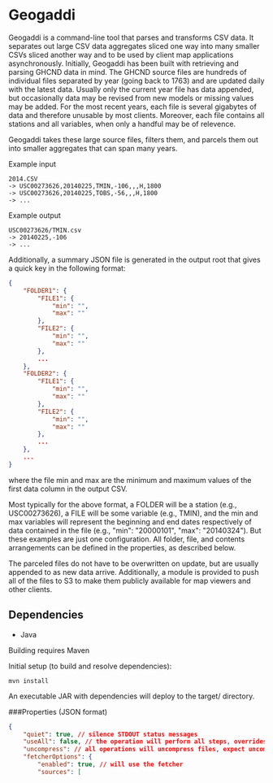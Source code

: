 # Geogaddi

Geogaddi is a command-line tool that parses and transforms CSV data. It separates out large CSV data aggregates sliced one way into many smaller CSVs sliced another way and to be used by client map applications asynchronously.
Initially, Geogaddi has been built with retrieving and parsing GHCND data in mind.
The GHCND source files are hundreds of individual files separated by year (going back to 1763) and are updated daily with the latest data.
Usually only the current year file has data appended, but occasionally data may be revised from new models or missing values may be added.
For the most recent years, each file is several gigabytes of data and therefore unusable by most clients.
Moreover, each file contains all stations and all variables, when only a handful may be of relevence.

Geogaddi takes these large source files, filters them, and parcels them out into smaller aggregates that can span many years.

Example input
```shell
2014.CSV
-> USC00273626,20140225,TMIN,-106,,,H,1800
-> USC00273626,20140225,TOBS,-56,,,H,1800
-> ...
```

Example output
```shell
USC00273626/TMIN.csv
-> 20140225,-106
-> ...
```

Additionally, a summary JSON file is generated in the output root that gives a quick key in the following format:

```json
{ 
	"FOLDER1": {
		"FILE1": {
			"min": "",
			"max": ""
		},
		"FILE2": {
			"min": "",
			"max": ""
		},
		...
	}, 
	"FOLDER2": {
		"FILE1": {
			"min": "",
			"max": ""
		},
		"FILE2": {
			"min": "",
			"max": ""
		},
		...
	},
	...
}
```

where the file min and max are the minimum and maximum values of the first data column in the output CSV.

Most typically for the above format, a FOLDER will be a station (e.g., USC00273626), a FILE will be some variable (e.g., TMIN), and the min and max variables will represent the beginning and end dates respectively of data contained in the file (e.g., "min": "20000101", "max": "20140324").
But these examples are just one configuration. All folder, file, and contents arrangements can be defined in the properties, as described below.

The parceled files do not have to be overwritten on update, but are usually appended to as new data arrive. Additionally, a module is provided to push all of the files to S3 to make them publicly available for map viewers and other clients.

## Dependencies
- Java

Building requires Maven

Initial setup (to build and resolve dependencies):
```shell
mvn install
```

An executable JAR with dependencies will deploy to the target/ directory.

###Properties (JSON format)
```json
{
	"quiet": true, // silence STDOUT status messages
	"useAll": false, // the operation will perform all steps, overrides individual element booleans
	"uncompress": // all operations will uncompress files, expect uncompressed files from previous steps, and write out uncompressed files
	"fetcherOptions": {
		"enabled": true, // will use the fetcher
		"sources": [
